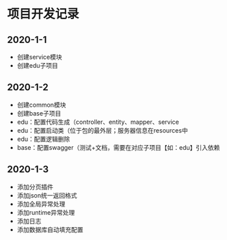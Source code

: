 # 项目开发记录

## 2020-1-1

+ 创建service模块
+ 创建edu子项目

## 2020-1-2

+ 创建common模块
+ 创建base子项目
+ edu：配置代码生成（controller、entity、mapper、service
+ edu：配置启动类（位于包的最外层；服务器信息在resources中
+ edu：配置逻辑删除
+ base：配置swagger（测试+文档，需要在对应子项目【如：edu】引入依赖

## 2020-1-3

+ 添加分页插件
+ 添加json统一返回格式
+ 添加全局异常处理
+ 添加runtime异常处理
+ 添加日志
+ 添加数据库自动填充配置
